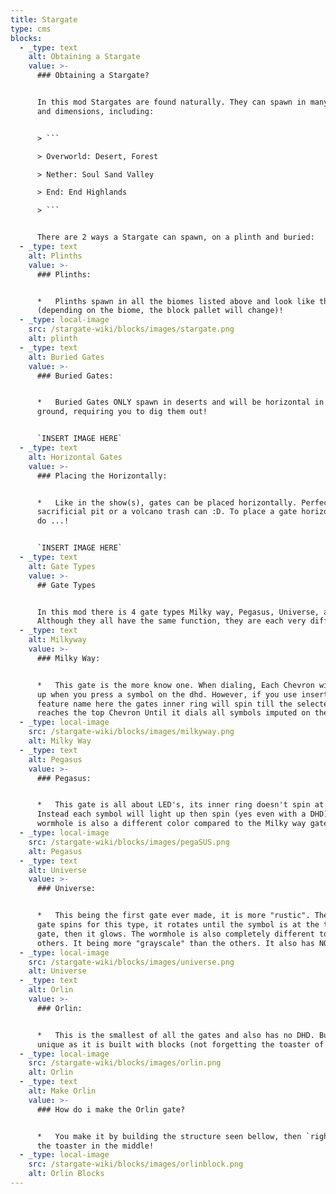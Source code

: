 ```yaml
---
title: Stargate
type: cms
blocks:
  - _type: text
    alt: Obtaining a Stargate
    value: >-
      ### Obtaining a Stargate?


      In this mod Stargates are found naturally. They can spawn in many biomes
      and dimensions, including:


      > ```

      > Overworld: Desert, Forest

      > Nether: Soul Sand Valley

      > End: End Highlands

      > ```


      There are 2 ways a Stargate can spawn, on a plinth and buried:
  - _type: text
    alt: Plinths
    value: >-
      ### Plinths:


      *   Plinths spawn in all the biomes listed above and look like this
      (depending on the biome, the block pallet will change)!
  - _type: local-image
    src: /stargate-wiki/blocks/images/stargate.png
    alt: plinth
  - _type: text
    alt: Buried Gates
    value: >-
      ### Buried Gates:


      *   Buried Gates ONLY spawn in deserts and will be horizontal in the
      ground, requiring you to dig them out!


      `INSERT IMAGE HERE`
  - _type: text
    alt: Horizontal Gates
    value: >-
      ### Placing the Horizontally:


      *   Like in the show(s), gates can be placed horizontally. Perfect for a
      sacrificial pit or a volcano trash can :D. To place a gate horizontally,
      do ...!


      `INSERT IMAGE HERE`
  - _type: text
    alt: Gate Types
    value: >-
      ## Gate Types


      In this mod there is 4 gate types Milky way, Pegasus, Universe, and Orlin.
      Although they all have the same function, they are each very different.
  - _type: text
    alt: Milkyway
    value: >-
      ### Milky Way:


      *   This gate is the more know one. When dialing, Each Chevron will light
      up when you press a symbol on the dhd. However, if you use insert mod or
      feature name here the gates inner ring will spin till the selected symbol
      reaches the top Chevron Until it dials all symbols imputed on the DHD.
  - _type: local-image
    src: /stargate-wiki/blocks/images/milkyway.png
    alt: Milky Way
  - _type: text
    alt: Pegasus
    value: >-
      ### Pegasus:


      *   This gate is all about LED's, its inner ring doesn't spin at all.
      Instead each symbol will light up then spin (yes even with a DHD). Its
      wormhole is also a different color compared to the Milky way gate.
  - _type: local-image
    src: /stargate-wiki/blocks/images/pegaSUS.png
    alt: Pegasus
  - _type: text
    alt: Universe
    value: >-
      ### Universe:


      *   This being the first gate ever made, it is more "rustic". The whole
      gate spins for this type, it rotates until the symbol is at the top of the
      gate, then it glows. The wormhole is also completely different to the
      others. It being more "grayscale" than the others. It also has NO DHD!
  - _type: local-image
    src: /stargate-wiki/blocks/images/universe.png
    alt: Universe
  - _type: text
    alt: Orlin
    value: >-
      ### Orlin:


      *   This is the smallest of all the gates and also has no DHD. But is
      unique as it is built with blocks (not forgetting the toaster of course).
  - _type: local-image
    src: /stargate-wiki/blocks/images/orlin.png
    alt: Orlin
  - _type: text
    alt: Make Orlin
    value: >-
      ### How do i make the Orlin gate?


      *   You make it by building the structure seen bellow, then `right-click`
      the toaster in the middle!
  - _type: local-image
    src: /stargate-wiki/blocks/images/orlinblock.png
    alt: Orlin Blocks
---
```

